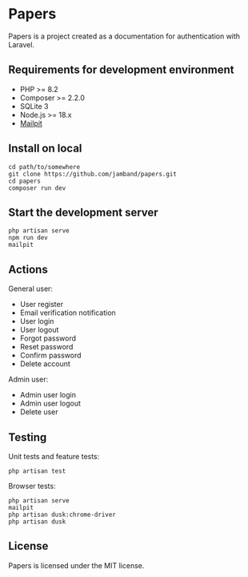 # Papers

Papers is a project created as a documentation for authentication with Laravel.

## Requirements for development environment

- PHP >= 8.2
- Composer >= 2.2.0
- SQLite 3
- Node.js >= 18.x
- [Mailpit](https://github.com/axllent/mailpit)

## Install on local

```
cd path/to/somewhere
git clone https://github.com/jamband/papers.git
cd papers
composer run dev
```

## Start the development server

```
php artisan serve
npm run dev
mailpit
```

## Actions

General user:

- User register
- Email verification notification
- User login
- User logout
- Forgot password
- Reset password
- Confirm password
- Delete account

Admin user:

- Admin user login
- Admin user logout
- Delete user

## Testing

Unit tests and feature tests:

```
php artisan test
```

Browser tests:

```
php artisan serve
mailpit
php artisan dusk:chrome-driver
php artisan dusk
```

## License

Papers is licensed under the MIT license.
